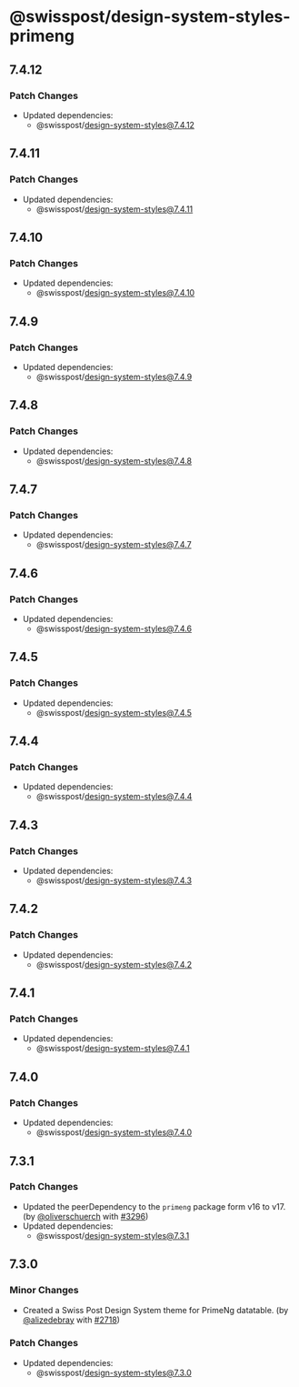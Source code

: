 # @swisspost/design-system-styles-primeng

## 7.4.12

### Patch Changes

- Updated dependencies:
  - @swisspost/design-system-styles@7.4.12

## 7.4.11

### Patch Changes

- Updated dependencies:
  - @swisspost/design-system-styles@7.4.11

## 7.4.10

### Patch Changes

- Updated dependencies:
  - @swisspost/design-system-styles@7.4.10

## 7.4.9

### Patch Changes

- Updated dependencies:
  - @swisspost/design-system-styles@7.4.9

## 7.4.8

### Patch Changes

- Updated dependencies:
  - @swisspost/design-system-styles@7.4.8

## 7.4.7

### Patch Changes

- Updated dependencies:
  - @swisspost/design-system-styles@7.4.7

## 7.4.6

### Patch Changes

- Updated dependencies:
  - @swisspost/design-system-styles@7.4.6

## 7.4.5

### Patch Changes

- Updated dependencies:
  - @swisspost/design-system-styles@7.4.5

## 7.4.4

### Patch Changes

- Updated dependencies:
  - @swisspost/design-system-styles@7.4.4

## 7.4.3

### Patch Changes

- Updated dependencies:
  - @swisspost/design-system-styles@7.4.3

## 7.4.2

### Patch Changes

- Updated dependencies:
  - @swisspost/design-system-styles@7.4.2

## 7.4.1

### Patch Changes

- Updated dependencies:
  - @swisspost/design-system-styles@7.4.1

## 7.4.0

### Patch Changes

- Updated dependencies:
  - @swisspost/design-system-styles@7.4.0

## 7.3.1

### Patch Changes

- Updated the peerDependency to the `primeng` package form v16 to v17. (by [@oliverschuerch](https://github.com/oliverschuerch) with [#3296](https://github.com/swisspost/design-system/pull/3296))
- Updated dependencies:
  - @swisspost/design-system-styles@7.3.1

## 7.3.0

### Minor Changes

- Created a Swiss Post Design System theme for PrimeNg datatable. (by [@alizedebray](https://github.com/alizedebray) with [#2718](https://github.com/swisspost/design-system/pull/2718))

### Patch Changes

- Updated dependencies:
  - @swisspost/design-system-styles@7.3.0
